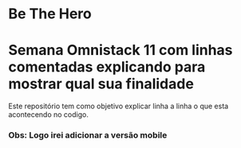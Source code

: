 # Be The Hero
# Semana Omnistack 11 com linhas comentadas explicando para mostrar qual sua finalidade

Este repositório tem como objetivo explicar linha a linha o que esta acontecendo no codigo.

### Obs: Logo irei adicionar a versão mobile
